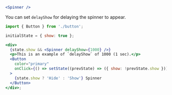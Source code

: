 ```jsx
<Spinner />
```

You can set `delayShow` for delaying the spinner to appear.

```jsx
import { Button } from './button';

initialState = { show: true };

<div>
  {state.show && <Spinner delayShow={1000} />}
  <p>This is an example of `delayShow` of 1000 (1 sec).</p>
  <Button
    color="primary"
    onClick={() => setState((prevState) => ({ show: !prevState.show }))}
  >
    {state.show ? 'Hide' : 'Show'} Spinner
  </Button>
</div>;
```
